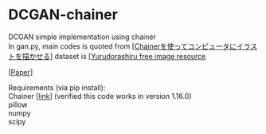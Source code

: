 # DCGAN-chainer
DCGAN simple implementation using chainer  
In gan.py, main codes is quoted from [[Chainerを使ってコンピュータにイラストを描かせる](http://qiita.com/rezoolab/items/5cc96b6d31153e0c86bc)]
dataset is [[Yurudorashiru free image resource](http://yurudora.com/tkool/)  

[[Paper](https://arxiv.org/abs/1511.06434)]  

Requirements (via pip install):  
Chainer [[link](http://chainer.org/)] (verified this code works in version 1.16.0)  
pillow  
numpy  
scipy    


